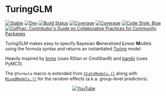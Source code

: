 # TuringGLM

[![Stable](https://img.shields.io/badge/docs-stable-blue.svg)](https://TuringLang.github.io/TuringGLM.jl/stable)
[![Dev](https://img.shields.io/badge/docs-dev-blue.svg)](https://TuringLang.github.io/TuringGLM.jl/dev)
[![Build Status](https://github.com/TuringLang/TuringGLM.jl/actions/workflows/CI.yml/badge.svg?branch=main)](https://github.com/TuringLang/TuringGLM.jl/actions/workflows/CI.yml?query=branch%3Amain)
[![Coverage](https://codecov.io/gh/TuringLang/TuringGLM.jl/branch/main/graph/badge.svg)](https://codecov.io/gh/TuringLang/TuringGLM.jl)
[![Coverage](https://coveralls.io/repos/github/TuringLang/TuringGLM.jl/badge.svg?branch=main)](https://coveralls.io/github/TuringLang/TuringGLM.jl?branch=main)
[![Code Style: Blue](https://img.shields.io/badge/code%20style-blue-4495d1.svg)](https://github.com/JuliaDiff/BlueStyle)
[![ColPrac: Contributor's Guide on Collaborative Practices for Community Packages](https://img.shields.io/badge/ColPrac-Contributor's%20Guide-blueviolet)](https://github.com/SciML/ColPrac)

TuringGLM makes easy to specify Bayesian **G**eneralized **L**inear **M**odels using the formula syntax and returns an instantiated [Turing](https://github.com/TuringLang/Turing.jl) model.

Heavily inspired by [brms](https://github.com/paul-buerkner/brms/) (uses RStan or CmdStanR) and [bambi](https://github.com/bambinos/bambi) (uses PyMC3).

The `@formula` macro is extended from [`StatsModels.jl`](https://github.com/JuliaStats/StatsModels.jl) along with [`MixedModels.jl`](https://github.com/JuliaStats/MixedModels.jl) for the random-effects (a.k.a. group-level predictors).

<p align="center">
  <a href="https://www.youtube.com/watch?v=Cn8qVHo21EQ">
        <img src="https://img.youtube.com/vi/Cn8qVHo21EQ/0.jpg" alt="YouTube">
  </a>
</p>
